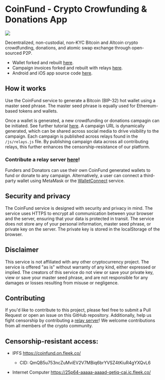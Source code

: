 # CoinFund - Crypto Crowfunding & Donations App

<img src="https://coinfund.app/images/CFI-featured.png">

Decentralized, non-custodial, non-KYC Bitcoin and Altcoin crypto crowdfunding, donations, and atomic swap exchange through open-sourced P2P.

- Wallet forked and rebuilt <a href="https://github.com/CoinFundApp/wallet">here</a>.
- Campaign invoices forked and rebuilt with relays <a href="https://github.com/CoinFundApp/backend_invoices">here</a>.
- Android and iOS app source code <a href="https://github.com/CoinFundApp/cfi-app/tree/flutterflow">here</a>.

## How it works
Use the CoinFund service to generate a Bitcoin (BIP-32) hot wallet using a master seed phrase. The master seed phrase is equally used for Ethereum-based tokens and wallets.

Once a wallet is generated, a new crowdfunding or donations campagin can be initiated. See further tutorial <a href="https://coinfund.app/how/">here</a>. A campaign URL is dynamically generated, which can be shared across social media to drive visibility to the campaign. Each campaign is published across relays found in the `/js/relays.js` file. By publishing campaign data across all contributing relays, this further enhances the censorship-resistance of our platform. 

### Contribute a relay server <a href="https://github.com/CoinFundApp/backend_invoices">here</a>!

Funders and Donators can use their own CoinFund generated wallets to fund or donate to any campaign. Alternatively, a user can connect a third-party wallet using MetaMask or the <a href="https://walletconnect.com/">WalletConnect</a> service.

## Security and privacy
The CoinFund service is designed with security and privacy in mind. The service uses HTTPS to encrypt all communication between your browser and the server, ensuring that your data is protected in transit. The service does not store any of your personal information, master seed phrase, or private key on the server. The private key is stored in the localStorage of the browser.

## Disclaimer
This service is not affiliated with any other cryptocurrency project. The service is offered "as is" without warranty of any kind, either expressed or implied. The creators of this service do not view or save your private key, view or save your master seed phrase, and are not responsible for any damages or losses resulting from misuse or negligence.

## Contributing
If you'd like to contribute to this project, please feel free to submit a Pull Request or open an issue on this GitHub repository. Additionally, help us fight censorship by contributing a <a href="https://github.com/CoinFundApp/backend_invoices">relay server</a>! We welcome contributions from all members of the crypto community.

## Censorship-resistant access: 

- IPFS
https://coinfund.on.fleek.co/

    - CID: QmQB5u753ncZuMviEV2V7MBiq6brYVSZ4tKiuR4gYXQvL6

- Internet Computer
https://25p64-aaaaa-aaaad-qetiq-cai.ic.fleek.co/
